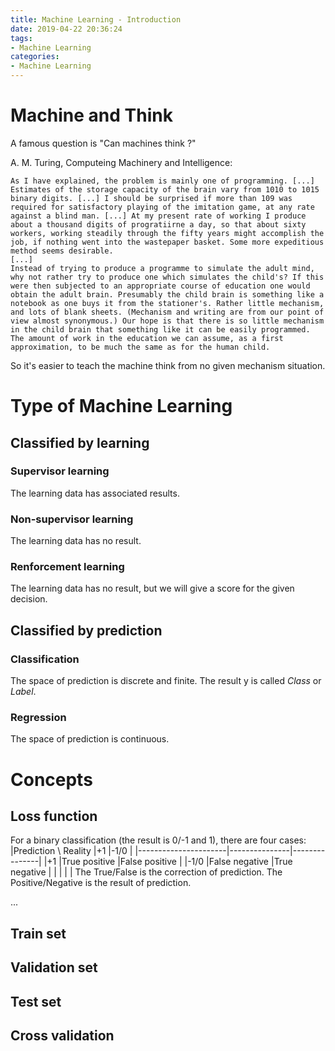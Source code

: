 ```yaml
---
title: Machine Learning - Introduction
date: 2019-04-22 20:36:24
tags:
- Machine Learning
categories:
- Machine Learning
---
```


# Machine and Think

A famous question is "Can machines think ?"

A. M. Turing, Computeing Machinery and Intelligence:
```
As I have explained, the problem is mainly one of programming. [...] Estimates of the storage capacity of the brain vary from 1010 to 1015 binary digits. [...] I should be surprised if more than 109 was required for satisfactory playing of the imitation game, at any rate against a blind man. [...] At my present rate of working I produce about a thousand digits of progratiirne a day, so that about sixty workers, working steadily through the fifty years might accomplish the job, if nothing went into the wastepaper basket. Some more expeditious method seems desirable.
[...]
Instead of trying to produce a programme to simulate the adult mind, why not rather try to produce one which simulates the child's? If this were then subjected to an appropriate course of education one would obtain the adult brain. Presumably the child brain is something like a notebook as one buys it from the stationer's. Rather little mechanism, and lots of blank sheets. (Mechanism and writing are from our point of view almost synonymous.) Our hope is that there is so little mechanism in the child brain that something like it can be easily programmed. The amount of work in the education we can assume, as a first approximation, to be much the same as for the human child.
```

So it's easier to teach the machine think from no given mechanism situation.

# Type of Machine Learning

## Classified by learning
### Supervisor learning
The learning data has associated results.
### Non-supervisor learning
The learning data has no result.
### Renforcement learning
The learning data has no result, but we will give a score for the given decision.

## Classified by prediction
### Classification
The space of prediction is discrete and finite.
The result y is called *Class* or *Label*.
### Regression
The space of prediction is continuous.

# Concepts
## Loss function
For a binary classification (the result is 0/-1 and 1), there are four cases:
|Prediction \ Reality  |+1             |-1/0           |
|----------------------|---------------|---------------|
|+1                    |True positive  |False positive |
|-1/0                  |False negative |True negative  |
|                      |               |               |
The True/False is the correction of prediction.
The Positive/Negative is the result of prediction.

...

## Train set

## Validation set

## Test set

## Cross validation
